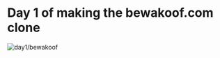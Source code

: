 # Day 1 of making the bewakoof.com clone

<img src = 'public/assets/day1.png' alt = "day1/bewakoof"/>
